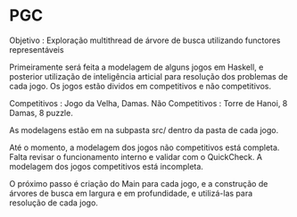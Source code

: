 # PGC

Objetivo : Exploração multithread de árvore de busca utilizando functores representáveis 

Primeiramente será feita a modelagem de alguns jogos em Haskell, e posterior utilização de inteligência articial para resolução dos problemas de cada jogo.
Os jogos estão dividos em competitivos e não competitivos.

Competitivos     : Jogo da Velha, Damas.
Não Competitivos : Torre de Hanoi, 8 Damas, 8 puzzle. 

As modelagens estão em na subpasta src/ dentro da pasta de cada jogo.

Até o momento, a modelagem dos jogos não competitivos está completa. Falta revisar o funcionamento interno e validar com o QuickCheck. A modelagem dos jogos competitivos está incompleta.

O próximo passo é criação do Main para cada jogo, e a construção de árvores de busca em largura e em profundidade, e utilizá-las para resolução de cada jogo. 
